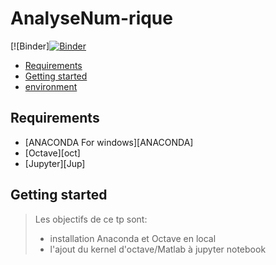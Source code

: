 

# AnalyseNum-rique
[![Binder][![Binder](https://mybinder.org/badge_logo.svg)](https://mybinder.org/v2/gh/sihemch/AnalyseNum-rique/main?labpath=https%3A%2F%2Fgithub.com%2Fsihemch%2FAnalyseNum-rique%2Fblob%2Fmain%2FTP1%2FTP1_E.ipynb)
<!-- START doctoc generated TOC please keep comment here to allow auto update -->
<!-- DON'T EDIT THIS SECTION, INSTEAD RE-RUN doctoc TO UPDATE -->


- [Requirements](#requirements)
- [Getting started](#getting-started)
- [environment](#environment)



<!-- END doctoc generated TOC please keep comment here to allow auto update -->

## Requirements

* [ANACONDA For windows][ANACONDA] 
* [Octave][oct]
* [Jupyter][Jup]

## Getting started 
> Les objectifs de ce tp sont: 
> + installation Anaconda et Octave en local
> + l'ajout du kernel d'octave/Matlab à jupyter notebook


